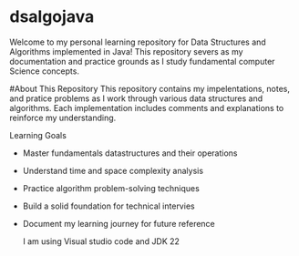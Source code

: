 # dsalgojava
Welcome to my personal learning repository for Data Structures and Algorithms implemented in Java! This repository severs as my documentation and practice grounds as I study fundamental computer Science concepts.

#About This Repository
This repository contains my impelentations, notes, and pratice problems as I work through various data structures and algorithms. Each implementation includes comments and explanations to reinforce my understanding.

Learning Goals
- Master fundamentals datastructures and their operations
- Understand time and space complexity analysis
- Practice algorithm problem-solving techniques
- Build a solid foundation for technical intervies
- Document my learning journey for future reference

  I am using Visual studio code and JDK 22

